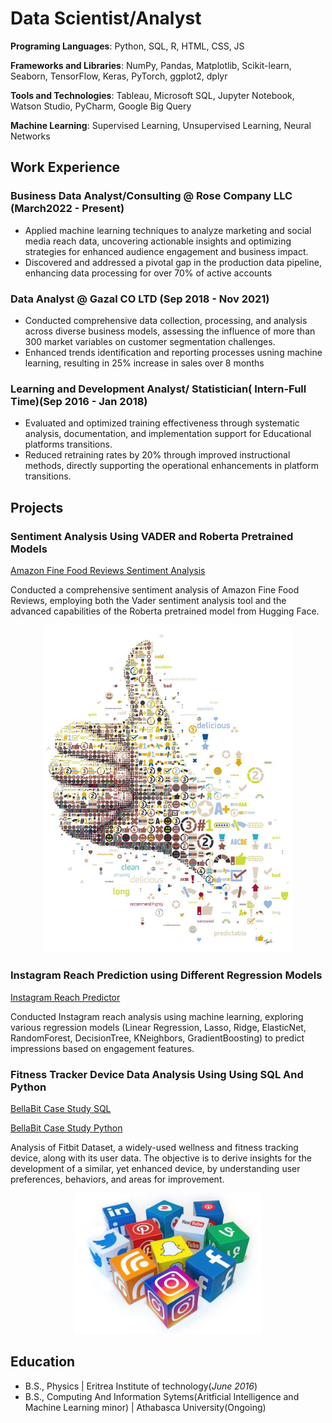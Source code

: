 # Data Scientist/Analyst

**Programing Languages**: Python, SQL, R, HTML, CSS, JS

**Frameworks and Libraries**: NumPy, Pandas, Matplotlib, Scikit-learn, Seaborn, TensorFlow, Keras, PyTorch, ggplot2, dplyr

**Tools and Technologies**: Tableau, Microsoft SQL, Jupyter Notebook, Watson Studio, PyCharm, Google Big Query

**Machine Learning**:  Supervised Learning, Unsupervised Learning, Neural Networks

## Work Experience

### Business Data Analyst/Consulting @ Rose Company LLC  (March2022 - Present)
- Applied machine learning techniques to analyze marketing and social media reach data, uncovering actionable insights and optimizing strategies for enhanced audience engagement and business impact.
- Discovered and addressed a pivotal gap in the production data pipeline, enhancing data processing for over 70% of active accounts

### Data Analyst @ Gazal CO LTD (Sep 2018 - Nov 2021)
- Conducted comprehensive data collection, processing, and analysis across diverse business models, assessing the influence of more than 300 market variables on customer segmentation challenges.
- Enhanced trends identification and reporting processes usning machine learning, resulting in 25% increase in sales over 8 months

  
### Learning and Development Analyst/ Statistician( Intern-Full Time)(Sep 2016 - Jan 2018)
- Evaluated and optimized training effectiveness through systematic analysis, documentation, and implementation support for Educational platforms transitions.
- Reduced retraining rates by 20% through improved instructional methods, directly supporting the operational enhancements in platform transitions.


## Projects
### Sentiment Analysis  Using VADER and Roberta Pretrained Models
[Amazon Fine Food Reviews Sentiment Analysis](https://github.com/ZikriTewelde/amazon-fine-food-sentiment-analysis)

Conducted a comprehensive sentiment analysis of Amazon Fine Food Reviews, employing both the Vader sentiment analysis tool and the advanced capabilities of the Roberta pretrained model from Hugging Face. 

<p align="center">
  <img src="sentimentpics/Sentiment1.jpeg" alt="Sentiment1" width="400"/>
</p>

### Instagram Reach Prediction using Different Regression Models
[Instagram Reach Predictor](https://github.com/ZikriTewelde/InstaReachPredictor)

Conducted Instagram reach analysis using machine learning, exploring various regression models (Linear Regression, Lasso, Ridge, ElasticNet, RandomForest, DecisionTree, KNeighbors, GradientBoosting) to predict impressions based on engagement features.

### Fitness Tracker Device  Data Analysis Using Using SQL And Python
[BellaBit Case Study SQL](https://github.com/ZikriTewelde/BellaBitProject-SQL)

[BellaBit Case Study Python](https://github.com/ZikriTewelde/BellaBeat-Project-Python/tree/main)

Analysis of Fitbit Dataset, a widely-used wellness and fitness tracking device, along with its user data. The objective is to derive insights for the development of a similar, yet enhanced device, by understanding user preferences, behaviors, and areas for improvement.
<p align="center">
  <img src="repoIMGs/socialM.jpg" alt="socialM" width="300"/>
</p>


## Education
- B.S., Physics | Eritrea Institute of technology(_June 2016_)
- B.S., Computing And Information Sytems(Aritficial Intelligence and Machine Learning minor) | Athabasca University(Ongoing)
